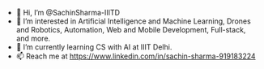 - 👋 Hi, I’m @SachinSharma-IIITD
- 👀 I’m interested in Artificial Intelligence and Machine Learning, Drones and Robotics, Automation, Web and Mobile Development, Full-stack, and more.
- 🌱 I’m currently learning CS with AI at IIIT Delhi.
- 📫 Reach me at https://www.linkedin.com/in/sachin-sharma-919183224

<!---
SachinSharma-IIITD/SachinSharma-IIITD is a ✨ special ✨ repository because its `README.md` (this file) appears on your GitHub profile.
You can click the Preview link to take a look at your changes.
--->
